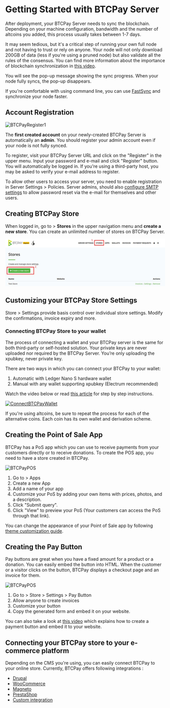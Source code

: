 # Getting Started with BTCPay Server

After deployment, your BTCPay Server needs to sync the blockchain. Depending on your machine configuration, bandwidth and the number of altcoins you added, this process usually takes between 1-7 days.

It may seem tedious, but it's a critical step of running your own full node and not having to trust or rely on anyone. Your node will not only download 200GB of data (less if you're using a pruned node) but also validate all the rules of the consensus. You can find more information about the importance of blockchain synchronization in [this video](https://www.youtube.com/watch?v=OrYDehC-8TU).

You will see the pop-up message showing the sync progress. When your node fully syncs, the pop-up disappears.

If you're comfortable with using command line, you can use [FastSync](https://github.com/btcpayserver/btcpayserver-docker/tree/master/contrib/FastSync) and synchronize your node faster.

## Account Registration

![BTCPayRegister1](img/BTCPayRegister1.jpg)

The <strong>first created account</strong> on your newly-created BTCPay Server is automatically an <strong>admin</strong>. You should register your admin account even if your node is not fully synced. 

To register, visit your BTCPay Server URL and click on the "Register" in the upper menu. Input your password and e-mail and click "Register" button. You will automatically be logged in. If you're using a third-party host, you may be asked to verify your e-mail address to register.

To allow other users to access your server, you need to enable registration in Server Settings > Policies. Server admins, should also [configure SMTP settings](FAQ/FAQ-ServerSettings.md#how-to-configure-smtp-settings-in-btcpay) to allow password reset via the e-mail for themselves and other users.

## Creating BTCPay Store

When logged in, go to > <strong>Stores</strong> in the upper navigation menu and <strong>create a new store</strong>. You can create an unlimited number of stores on BTCPay Server.

![BTCPayRegister2](img/BTCPayGettingStartedStoreRegistration1.jpg)

## Customizing your BTCPay Store Settings

Store > Settings provide basis control over individual store settings. Modify the confirmations, invoice expiry and more. 

### Connecting BTCPay Store to your wallet

The process of connecting a wallet and your BTCPay server is the same for both third-party or self-hosted solution. Your private keys are never uploaded nor required by the BTCPay Server. You’re only uploading the xpubkey, never private key.

There are two ways in which you can connect your BTCPay to your wallet:

1. Automatic with Ledger Nano S hardware wallet
2. Manual with any wallet supporting xpubkey (Electrum recommended)

Watch the video below or read [this article](https://bitcoinshirt.co/how-to-create-store-accept-bitcoin/8/#Connecting-BTCPay-with-your-wallet) for step by step instructions.

[![ConnectBTCPayWallet](https://img.youtube.com/vi/xX6LyQej0NQ/mqdefault.jpg)](https://www.youtube.com/watch?v=xX6LyQej0NQ "BTCPay - Connecting Wallet")

If you're using altcoins, be sure to repeat the process for each of the alternative coins. Each coin has its own wallet and derivation scheme.

## Creating the Point of Sale App

BTCPay has a PoS app which you can use to receive payments from your customers directly or to receive donations. To create the POS app, you need to have a store created in BTCPay.

![BTCPayPOS](img/BTCPay-Pos.gif)

1. Go to > Apps
2. Create a new App
3. Add a name of your app
4. Customize your PoS by adding your own items with prices, photos, and a description.
5. Click "Submit query".
6. Click "View" to preview your PoS (Your customers can access the PoS through that link).

You can change the appearance of your Point of Sale app by following [theme customization guide](Theme.md).

## Creating the Pay Button

Pay buttons are great when you have a fixed amount for a product or a donation. You can easily embed the button into HTML. When the customer or a visitor clicks on the button, BTCPay displays a checkout page and an invoice for them.

![BTCPayPOS](img/BTCPay-PayButton.gif)

1. Go to > Store > Settings > Pay Button
2. Allow anyone to create invoices
3. Customize your button
4. Copy the generated form and embed it on your website.

You can also take a look at [this video](https://www.youtube.com/watch?v=MIWGvl6_WzI) which explains how to create a payment button and embed it to your website.

## Connecting your BTCPay store to your e-commerce platform

Depending on the CMS you're using, you can easily connect BTCPay to your online store. Currently, BTCPay offers following integrations :

* [Drupal](Drupal.md)
* [WooCommerce](WooCommerce.md)
* [Magneto](https://github.com/btcpayserver/magento-plugin)
* [PrestaShop](https://github.com/btcpayserver/prestashop-plugin)
* [Custom integration](CustomIntegration.md)
